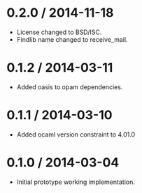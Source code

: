 0.2.0 / 2014-11-18
==================

  * License changed to BSD/ISC.
  * Findlib name changed to receive_mail.

0.1.2 / 2014-03-11
==================

  * Added oasis to opam dependencies.

0.1.1 / 2014-03-10
==================

  * Added ocaml version constraint to 4.01.0

0.1.0 / 2014-03-04
==================

  * Initial prototype working implementation.